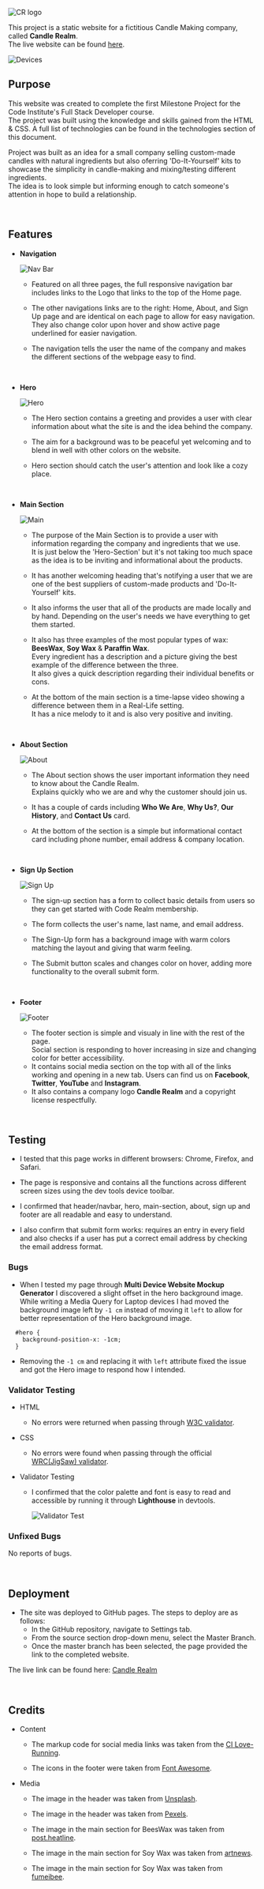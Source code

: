 ![CR logo](https://github.com/anluke/candle-realm/blob/main/assets/readme-images/readme-banner.png?raw=true)



This project is a static website for a fictitious Candle Making company, called **Candle Realm**.  
The live website can be found [here](https://anluke.github.io/candle-realm/).


![Devices](https://github.com/anluke/candle-realm/blob/main/assets/readme-images/multi-device%20layout.png?raw=true)


## Purpose

This website was created to complete the first Milestone Project for the Code Institute's Full Stack Developer course.  
The project was built using the knowledge and skills gained from the HTML & CSS. A full list of technologies can be found in the technologies section of this document.  

Project was built as an idea for a small company selling custom-made candles with natural ingredients but also oferring 'Do-It-Yourself' kits to showcase the simplicity in candle-making and mixing/testing different ingredients.  
The idea is to look simple but informing enough to catch someone's attention in hope to build a relationship.

<br />

## Features
- __Navigation__  

    ![Nav Bar](https://github.com/anluke/candle-realm/blob/main/assets/readme-images/navigation-bar.png?raw=true)

    - Featured on all three pages, the full responsive navigation bar includes links to the Logo that links to the top of the Home page.
  
    - The other navigations links are to the right: Home, About, and Sign Up page and are identical on each page to allow for easy navigation. They also change color upon hover and show active page underlined for easier navigation.

    - The navigation tells the user the name of the company and makes the different sections of the webpage easy to find.  
<br />



- __Hero__  

    ![Hero](https://github.com/anluke/candle-realm/blob/main/assets/readme-images/hero-section.png?raw=true)

    - The Hero section contains a greeting and provides a user with clear information about what the site is and the idea behind the company.

    - The aim for a background was to be peaceful yet welcoming and to blend in well with other colors on the website.

    - Hero section should catch the user's attention and look like a cozy place.    
<br />

- __Main Section__  

    ![Main](https://github.com/anluke/candle-realm/blob/main/assets/readme-images/main-section.png?raw=true)

    - The purpose of the Main Section is to provide a user with information regarding the company and ingredients that we use.  
    It is just below the 'Hero-Section' but it's not taking too much space as the idea is to be inviting and informational about the products.

    - It has another welcoming heading that's notifying a user that we are one of the best suppliers of custom-made products and 'Do-It-Yourself' kits.

    - It also informs the user that all of the products are made locally and by hand. Depending on the user's needs we have everything to get them started.

    - It also has three examples of the most popular types of wax: **BeesWax**, **Soy Wax** & **Paraffin Wax**.  
    Every ingredient has a description and a picture giving the best example of the difference between the three.  
    It also gives a quick description regarding their individual benefits or cons.

    - At the bottom of the main section is a time-lapse video showing a difference between them in a Real-Life setting.  
    It has a nice melody to it and is also very positive and inviting.  
<br />

- __About Section__

    ![About](https://github.com/anluke/candle-realm/blob/main/assets/readme-images/about-section.png?raw=true)

    - The About section shows the user important information they need to know about the Candle Realm.  
    Explains quickly who we are and why the customer should join us.

    - It has a couple of cards including **Who We Are**, **Why Us?**, **Our History**, and **Contact Us** card.

    - At the bottom of the section is a simple but informational contact card including phone number, email address & company location.  
<br />

- __Sign Up Section__

    ![Sign Up](https://github.com/anluke/candle-realm/blob/main/assets/readme-images/sign-up.png?raw=true)

     - The sign-up section has a form to collect basic details from users so they can get started with Code Realm membership.  

    - The form collects the user's name, last name, and email address.

    - The Sign-Up form has a background image with warm colors matching the layout and giving that warm feeling.

    - The Submit button scales and changes color on hover, adding more functionality to the overall submit form.  
<br />

- __Footer__

    ![Footer](https://github.com/anluke/candle-realm/blob/main/assets/readme-images/footer-section.png?raw=true)

    - The footer section is simple and visualy in line with the rest of the page.  
    Social section is responding to hover increasing in size and changing color for better accessibility.
    - It contains social media section on the top with all of the links working and opening in a new tab. Users can find us on **Facebook**, **Twitter**, **YouTube** and **Instagram**.
    - It also contains a company logo **Candle Realm** and a copyright license respectfully.

<br />

## Testing

- I tested that this page works in different browsers: Chrome, Firefox, and Safari.

- The page is responsive and contains all the functions across different screen sizes using the dev tools device toolbar.

- I confirmed that header/navbar, hero, main-section, about, sign up and footer are all readable and easy to understand.

- I also confirm that submit form works: requires an entry in every field and also checks if a user has put a correct email address by checking the email address format.


### Bugs

- When I tested my page through **Multi Device Website Mockup Generator** I discovered a slight offset in the hero background image.  
While writing a Media Query for Laptop devices I had moved the background image left by ```-1 cm``` instead of moving it ```left``` to allow for better representation of the Hero background image.

```
  #hero {
    background-position-x: -1cm;
  }
```
 - Removing the ```-1 cm``` and replacing it with ```left``` attribute fixed the issue and got the Hero image to respond how I intended.


 ### Validator Testing

 - HTML
    - No errors were returned when passing through [W3C validator](https://validator.w3.org/nu/?doc=https%3A%2F%2Fanluke.github.io%2Fcandle-realm%2F).

- CSS  
    - No errors were found when passing through the official [WRC(JigSaw) validator](https://jigsaw.w3.org/css-validator/validator?uri=https%3A%2F%2Fanluke.github.io%2Fcandle-realm%2F&profile=css3svg&usermedium=all&warning=1&vextwarning=&lang=en).

- Validator Testing
    - I confirmed that the color palette and font is easy to read and accessible by running it through **Lighthouse** in devtools.

        ![Validator Test](https://github.com/anluke/candle-realm/blob/main/assets/readme-images/desktop-lighthouse.png?raw=true)

### Unfixed Bugs

No reports of bugs.

<br />

## Deployment

- The site was deployed to GitHub pages. The steps to deploy are as follows:
  - In the GitHub repository, navigate to Settings tab.
  - From the source section drop-down menu, select the Master Branch.
  - Once the master branch has been selected, the page provided the link to the completed website.

The live link can be found here: [Candle Realm](https://anluke.github.io/candle-realm/)

<br />

## Credits

- Content

    - The markup code for social media links was taken from the [CI Love-Running](https://github.com/Code-Institute-Solutions/Love-Running-Solutions).

    - The icons in the footer were taken from [Font Awesome](https://fontawesome.com/).


- Media

    - The image in the header was taken from [Unsplash](https://images.unsplash.com/photo-1557761830-8d36eedd1718?ixlib=rb-1.2.1&ixid=MnwxMjA3fDB8MHxwaG90by1wYWdlfHx8fGVufDB8fHx8&auto=format&fit=crop&w=2670&q=80).

    - The image in the header was taken from [Pexels](https://images.pexels.com/photos/7445004/pexels-photo-7445004.jpeg?auto=compress&cs=tinysrgb&dpr=2&h=750&w=1260).

    - The image in the main section for BeesWax was taken from [post.heatline](https://post.healthline.com/wp-content/uploads/2019/10/Beeswax_Beauty_Products_732x549-thumbnail.jpg).

    - The image in the main section for Soy Wax was taken from [artnews](https://www.artnews.com/wp-content/uploads/2020/08/AdobeStock_310424293.jpeg).

    - The image in the main section for Soy Wax was taken from [fumeibee](https://www.fumeibee.com/wp-content/uploads/2021/04/sl-2.jpg).